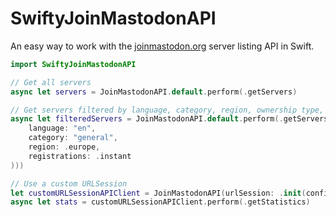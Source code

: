 # SwiftyJoinMastodonAPI

An easy way to work with the [joinmastodon.org](https://joinmastodon.org/servers) server listing API in Swift.

```swift
import SwiftyJoinMastodonAPI

// Get all servers
async let servers = JoinMastodonAPI.default.perform(.getServers)

// Get servers filtered by language, category, region, ownership type, or open registrations
async let filteredServers = JoinMastodonAPI.default.perform(.getServers(filterParameters: .init(
	language: "en",
	category: "general",
	region: .europe,
	registrations: .instant
)))

// Use a custom URLSession
let customURLSessionAPIClient = JoinMastodonAPI(urlSession: .init(configuration: .ephemeral))
async let stats = customURLSessionAPIClient.perform(.getStatistics)
```
